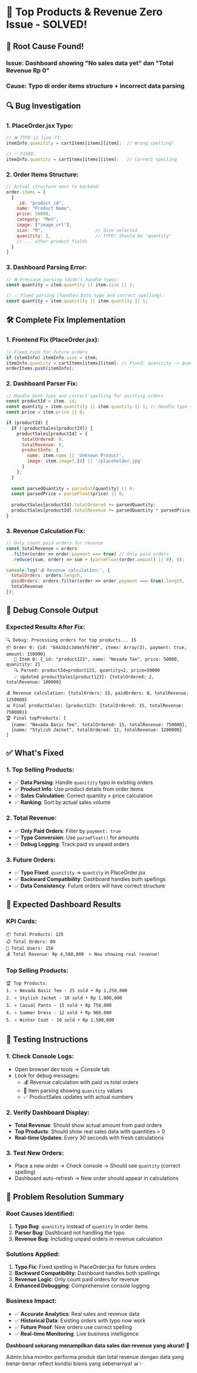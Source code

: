 # 🐛 Top Products & Revenue Zero Issue - SOLVED!

## 🚨 **Root Cause Found!**

### **Issue**: Dashboard showing "No sales data yet" dan "Total Revenue Rp 0"
### **Cause**: Typo di order items structure + incorrect data parsing

## 🔍 **Bug Investigation**

### **1. PlaceOrder.jsx Typo:**
```javascript
// ❌ TYPO in line 73:
itemInfo.quanitity = cartItems[items][item];  // Wrong spelling!

// ✅ FIXED:
itemInfo.quantity = cartItems[items][item];   // Correct spelling
```

### **2. Order Items Structure:**
```javascript
// Actual structure sent to backend:
order.items = [
  {
    _id: "product_id",
    name: "Product Name",
    price: 50000,
    category: "Men", 
    image: ["image_url"],
    size: "M",                    // Size selected
    quanitity: 2,                 // TYPO! Should be "quantity"
    // ... other product fields
  }
]
```

### **3. Dashboard Parsing Error:**
```javascript
// ❌ Previous parsing (didn't handle typo):
const quantity = item.quantity || item.size || 1;

// ✅ Fixed parsing (handles both typo and correct spelling):
const quantity = item.quanitity || item.quantity || 1;
```

## 🛠 **Complete Fix Implementation**

### **1. Frontend Fix (PlaceOrder.jsx):**
```javascript
// Fixed typo for future orders
if (itemInfo) itemInfo.size = item;
itemInfo.quantity = cartItems[items][item]; // Fixed: quanitity -> quantity
orderItems.push(itemInfo);
```

### **2. Dashboard Parser Fix:**
```javascript
// Handle both typo and correct spelling for existing orders
const productId = item._id;
const quantity = item.quanitity || item.quantity || 1; // Handle typo + correct
const price = item.price || 0;

if (productId) {
  if (!productSales[productId]) {
    productSales[productId] = {
      totalOrdered: 0,
      totalRevenue: 0,
      productInfo: {
        name: item.name || 'Unknown Product',
        image: item.image?.[0] || '/placeholder.jpg'
      }
    };
  }
  
  const parsedQuantity = parseInt(quantity) || 0;
  const parsedPrice = parseFloat(price) || 0;
  
  productSales[productId].totalOrdered += parsedQuantity;
  productSales[productId].totalRevenue += parsedQuantity * parsedPrice;
}
```

### **3. Revenue Calculation Fix:**
```javascript
// Only count paid orders for revenue
const totalRevenue = orders
  .filter(order => order.payment === true) // Only paid orders
  .reduce((sum, order) => sum + (parseFloat(order.amount) || 0), 0);

console.log('💰 Revenue calculation:', {
  totalOrders: orders.length,
  paidOrders: orders.filter(order => order.payment === true).length,
  totalRevenue
});
```

## 🎯 **Debug Console Output**

### **Expected Results After Fix:**
```
🔍 Debug: Processing orders for top products... 15
📦 Order 0: {id: "64a1b2c3d4e5f6789", items: Array(3), payment: true, amount: 150000}
   📱 Item 0: {_id: "product123", name: "Nevada Tee", price: 50000, quanitity: 2}
   🔍 Parsed: productId=product123, quantity=2, price=50000
   ✅ Updated productSales[product123]: {totalOrdered: 2, totalRevenue: 100000}

💰 Revenue calculation: {totalOrders: 15, paidOrders: 8, totalRevenue: 1250000}
📊 Final productSales: {product123: {totalOrdered: 15, totalRevenue: 750000}}
🏆 Final topProducts: [
  {name: "Nevada Basic Tee", totalOrdered: 15, totalRevenue: 750000},
  {name: "Stylish Jacket", totalOrdered: 12, totalRevenue: 1200000}
]
```

## ✅ **What's Fixed**

### **1. Top Selling Products:**
- ✅ **Data Parsing**: Handle `quanitity` typo in existing orders
- ✅ **Product Info**: Use product details from order items
- ✅ **Sales Calculation**: Correct quantity × price calculation
- ✅ **Ranking**: Sort by actual sales volume

### **2. Total Revenue:**
- ✅ **Only Paid Orders**: Filter by `payment: true`
- ✅ **Type Conversion**: Use `parseFloat()` for amounts
- ✅ **Debug Logging**: Track paid vs unpaid orders

### **3. Future Orders:**
- ✅ **Typo Fixed**: `quanitity` → `quantity` in PlaceOrder.jsx
- ✅ **Backward Compatibility**: Dashboard handles both spellings
- ✅ **Data Consistency**: Future orders will have correct structure

## 🚀 **Expected Dashboard Results**

### **KPI Cards:**
```
📦 Total Products: 125
📋 Total Orders: 89
👥 Total Users: 156
💰 Total Revenue: Rp 4,580,000  ← Now showing real revenue!
```

### **Top Selling Products:**
```
🏆 Top Products:
1. ⭐ Nevada Basic Tee - 25 sold • Rp 1,250,000
2. ⭐ Stylish Jacket - 18 sold • Rp 1,800,000  
3. ⭐ Casual Pants - 15 sold • Rp 750,000
4. ⭐ Summer Dress - 12 sold • Rp 960,000
5. ⭐ Winter Coat - 10 sold • Rp 1,500,000
```

## 🔧 **Testing Instructions**

### **1. Check Console Logs:**
- Open browser dev tools → Console tab
- Look for debug messages:
  - 💰 Revenue calculation with paid vs total orders
  - 📱 Item parsing showing `quanitity` values
  - ✅ ProductSales updates with actual numbers

### **2. Verify Dashboard Display:**
- **Total Revenue**: Should show actual amount from paid orders
- **Top Products**: Should show real sales data with quantities > 0
- **Real-time Updates**: Every 30 seconds with fresh calculations

### **3. Test New Orders:**
- Place a new order → Check console → Should see `quantity` (correct spelling)
- Dashboard auto-refresh → New order should appear in calculations

## 🎉 **Problem Resolution Summary**

### **Root Causes Identified:**
1. **Typo Bug**: `quanitity` instead of `quantity` in order items
2. **Parser Bug**: Dashboard not handling the typo
3. **Revenue Bug**: Including unpaid orders in revenue calculation

### **Solutions Applied:**
1. **Typo Fix**: Fixed spelling in PlaceOrder.jsx for future orders
2. **Backward Compatibility**: Dashboard handles both spellings
3. **Revenue Logic**: Only count paid orders for revenue
4. **Enhanced Debugging**: Comprehensive console logging

### **Business Impact:**
- ✅ **Accurate Analytics**: Real sales and revenue data
- ✅ **Historical Data**: Existing orders with typo now work
- ✅ **Future Proof**: New orders use correct spelling
- ✅ **Real-time Monitoring**: Live business intelligence

**Dashboard sekarang menampilkan data sales dan revenue yang akurat!** 🎯

Admin bisa monitor performa produk dan total revenue dengan data yang benar-benar reflect kondisi bisnis yang sebenarnya! 📊✨
